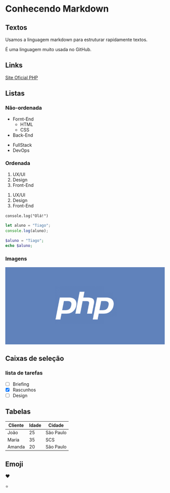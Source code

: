 # Conhecendo Markdown

## Textos
Usamos a linguagem markdown para estruturar rapidamente textos.

É uma linguagem muito usada no GitHub.

## Links
[Site Oficial PHP](http://php.net)

## Listas

### Não-ordenada

- Fornt-End
   - HTML
   - CSS
- Back-End

* FullStack
* DevOps

### Ordenada
1. UX/UI
2. Design
3. Front-End

1) UX/UI
2) Design
3) Front-End

`console.log("Olá!")`

```javascript
let aluno = "Tiago";
console.log(aluno);

```

```php
$aluno = "Tiago";
echo $aluno;

```
### Imagens

![Logotipo PHP](php-logo.png)

## Caixas de seleção

### lista de tarefas

- [ ] Briefing
- [x] Rascunhos
- [ ] Design

## Tabelas

Cliente | Idade | Cidade
--- |  --- | ---
João | 25 | São Paulo
Maria | 35 | SCS
Amanda | 20 | São Paulo

## Emoji

:heart:

:star:
